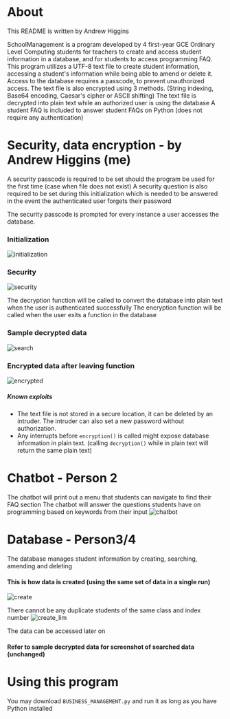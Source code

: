 # About 
This README is written by Andrew Higgins

SchoolManagement is a program developed by 4 first-year GCE Ordinary Level Computing students for teachers to create and access student information in a database, and for students to access programming FAQ.
This program utilizes a UTF-8 text file to create student information, accessing a student's information while being able to amend or delete it.
Access to the database requires a passcode, to prevent unauthorized access.
The text file is also encrypted using 3 methods. (String indexing, Base64 encoding, Caesar's cipher or ASCII shifting)
The text file is decrypted into plain text while an authorized user is using the database
A student FAQ is included to answer student FAQs on Python (does not require any authentication)

# Security, data encryption - by Andrew Higgins (me)
A security passcode is required to be set should the program be used for the first time (case when file does not exist)
A security question is also required to be set during this initialization which is needed to be answered in the event the authenticated user forgets their password

The security passcode is prompted for every instance a user accesses the database.

### Initialization
![initialization](https://user-images.githubusercontent.com/60218942/125153382-d8da0980-e185-11eb-9199-d90af05d03b4.PNG)

### Security
![security](https://user-images.githubusercontent.com/60218942/125153391-e7282580-e185-11eb-8734-237a17941163.PNG)


The decryption function will be called to convert the database into plain text when the user is authenticated successfully
The encryption function will be called when the user exits a function in the database 
### Sample decrypted data 
![search](https://user-images.githubusercontent.com/60218942/125153288-45a0d400-e185-11eb-8f50-9f8cb647858f.PNG)

### Encrypted data after leaving function 
![encrypted](https://user-images.githubusercontent.com/60218942/125153353-ae884c00-e185-11eb-813f-8fa23aade92b.PNG)

##### Known exploits
- The text file is not stored in a secure location, it can be deleted by an intruder. The intruder can also set a new password without authorization.
- Any interrupts before ```encryption()``` is called might expose database information in plain text. (calling ```decryption()``` while in plain text will return the same plain text)

# Chatbot - Person 2
The chatbot will print out a menu that students can navigate to find their FAQ section 
The chatbot will answer the questions students have on programming based on keywords from their input
![chatbot](https://user-images.githubusercontent.com/60218942/125153978-1345a580-e18a-11eb-88ea-0fd67797416f.PNG)

# Database - Person3/4
The database manages student information by creating, searching, amending and deleting

#### This is how data is created (using the same set of data in a single run)
![create](https://user-images.githubusercontent.com/60218942/125154055-9830bf00-e18a-11eb-82d6-bd0d6d250c0c.PNG)

There cannot be any duplicate students of the same class and index number
![create_lim](https://user-images.githubusercontent.com/60218942/125154096-e80f8600-e18a-11eb-9908-82672913a2f7.PNG)

The data can be accessed later on 
#### Refer to sample decrypted data for screenshot of searched data (unchanged)

# Using this program
You may download ```BUSINESS_MANAGEMENT.py``` and run it as long as you have Python installed
